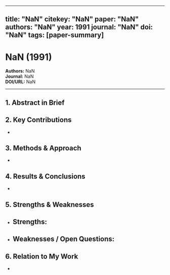 
---
title: "NaN"
citekey: "NaN"
paper: "NaN"
authors: "NaN"
year: 1991
journal: "NaN"
doi: "NaN"
tags: [paper-summary]
---

# NaN (1991)  
**Authors:** NaN  
**Journal:** NaN  
**DOI/URL:** NaN  

---

## 1. Abstract in Brief  
> 

## 2. Key Contributions  
- 

## 3. Methods & Approach  
- 

## 4. Results & Conclusions  
- 

## 5. Strengths & Weaknesses  
- **Strengths:**  
  -  
- **Weaknesses / Open Questions:**  
  -  

## 6. Relation to My Work  
- 
